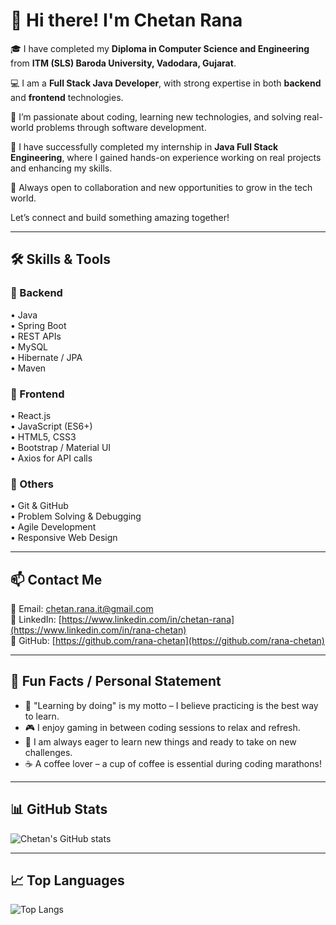 # 👋 Hi there! I'm Chetan Rana

🎓 I have completed my **Diploma in Computer Science and Engineering** from **ITM (SLS) Baroda University, Vadodara, Gujarat**.

💻 I am a **Full Stack Java Developer**, with strong expertise in both **backend** and **frontend** technologies.

🌱 I’m passionate about coding, learning new technologies, and solving real-world problems through software development.

🚀 I have successfully completed my internship in **Java Full Stack Engineering**, where I gained hands-on experience working on real projects and enhancing my skills.

🤝 Always open to collaboration and new opportunities to grow in the tech world.

Let’s connect and build something amazing together!

---

## 🛠 Skills & Tools

### 📂 Backend
• Java  
• Spring Boot  
• REST APIs  
• MySQL  
• Hibernate / JPA  
• Maven  

### 📂 Frontend
• React.js  
• JavaScript (ES6+)  
• HTML5, CSS3  
• Bootstrap / Material UI  
• Axios for API calls  

### 📂 Others
• Git & GitHub  
• Problem Solving & Debugging  
• Agile Development  
• Responsive Web Design

---

## 📫 Contact Me

📧 Email: chetan.rana.it@gmail.com  
🔗 LinkedIn: [https://www.linkedin.com/in/chetan-rana](https://www.linkedin.com/in/rana-chetan)  
🐙 GitHub: [https://github.com/rana-chetan](https://github.com/rana-chetan)

---

## 🌟 Fun Facts / Personal Statement

- 📖 "Learning by doing" is my motto – I believe practicing is the best way to learn.  
- 🎮 I enjoy gaming in between coding sessions to relax and refresh.  
- 🌱 I am always eager to learn new things and ready to take on new challenges.  
- ☕ A coffee lover – a cup of coffee is essential during coding marathons!

---

## 📊 GitHub Stats

![Chetan's GitHub stats](https://github-readme-stats.vercel.app/api?username=rana-chetan&show_icons=true&theme=radical)

---

## 📈 Top Languages

![Top Langs](https://github-readme-stats.vercel.app/api/top-langs/?username=rana-chetan&layout=compact&theme=radical)


<!---
rana-chetan/rana-chetan is a ✨ special ✨ repository because its `README.md` (this file) appears on your GitHub profile.
You can click the Preview link to take a look at your changes.
--->
